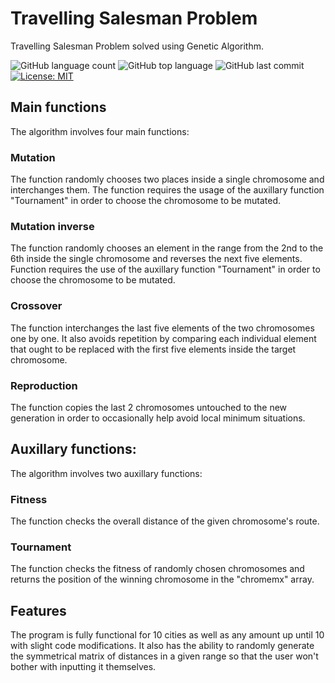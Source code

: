 # Travelling Salesman Problem
Travelling Salesman Problem solved using Genetic Algorithm.

![GitHub language count](https://img.shields.io/github/languages/count/m0rningdawning/tsp-genetic-algorithm)
![GitHub top language](https://img.shields.io/github/languages/top/m0rningdawning/tsp-genetic-algorithm) 
![GitHub last commit](https://img.shields.io/github/last-commit/m0rningdawning/tsp-genetic-algorithm)
[![License: MIT](https://img.shields.io/badge/License-MIT-green.svg)](https://opensource.org/licenses/MIT)

## Main functions
The algorithm involves four main functions:
### Mutation
The function randomly chooses two places inside a single chromosome and interchanges them. The function requires the usage of the auxillary function "Tournament" in order to choose the chromosome to be mutated.
### Mutation inverse
The function randomly chooses an element in the range from the 2nd to the 6th inside the single chromosome and reverses the next five elements. Function requires the use of the auxillary function "Tournament" in order to choose the chromosome to be mutated.
### Crossover
The function interchanges the last five elements of the two chromosomes one by one. It also avoids repetition by comparing each individual element that ought to be replaced with the first five elements inside the target chromosome.
### Reproduction
The function copies the last 2 chromosomes untouched to the new generation in order to occasionally help avoid local minimum situations.

## Auxillary functions:
The algorithm involves two auxillary functions:
### Fitness
The function checks the overall distance of the given chromosome's route.
### Tournament
The function checks the fitness of randomly chosen chromosomes and returns the position of the winning chromosome in the "chromemx" array.
## Features
The program is fully functional for 10 cities as well as any amount up until 10 with slight code modifications. It also has the ability to randomly generate the symmetrical matrix of distances in a given range so that the user won't bother with inputting it themselves.
